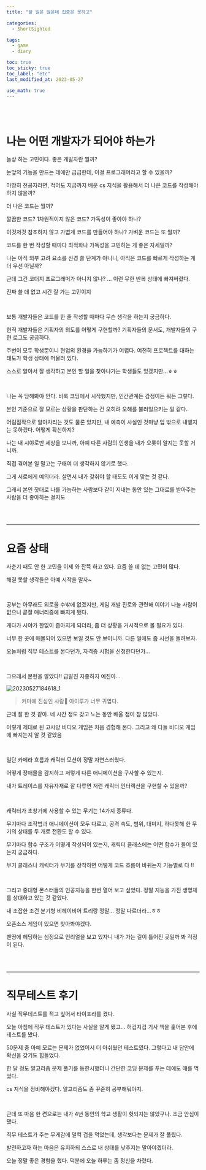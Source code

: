 ```yaml
---
title: "할 일은 많은데 집중은 못하고"

categories:
  - ShortSighted

tags:
  - game
  - diary

toc: true
toc_sticky: true
toc_label: "etc"
last_modified_at: 2023-05-27

use_math: true
---
```


<br><br>

# **나는 어떤 개발자가 되어야 하는가**

늘상 하는 고민이다. 좋은 개발자란 뭘까?

눈앞의 기능을 만드는 데에만 급급한데, 이걸 프로그래머라고 할 수 있을까?

마땅히 전공자라면, 적어도 지금까지 배운 cs 지식을 활용해서 더 나은 코드를 작성해야 하지 않을까?

더 나은 코드는 뭘까?

깔끔한 코드? 1차원적이지 않은 코드? 가독성이 좋아야 하나?

이것저것 참조하지 않고 가볍게 코드를 만들어야 하나? 가벼운 코드는 또 뭘까?

코드를 한 번 작성할 때마다 최적화나 가독성을 고민하는 게 좋은 자세일까?

나는 아직 외부 고려 요소를 신경 쓸 단계가 아니니, 아직은 코드를 빠르게 작성하는 게 더 우선 아닐까?

근데 그건 코더지 프로그래머가 아니지 않나? ... 이런 무한 반복 상태에 빠져버렸다. 

진짜 쓸 데 없고 시간 잘 가는 고민이지

<br>

보통 개발자들은 코드를 한 줄 작성할 때마다 무슨 생각을 하는지 궁금하다.

현직 개발자들은 기획자의 의도를 어떻게 구현할까? 기획자들의 문서도, 개발자들의 구현 로그도 궁금하다.

주변이 모두 학생뿐이니 현업의 환경을 가늠하기가 어렵다. 여전히 프로젝트를 대하는 태도가 학생 상태에 머물러 있다.

스스로 알아서 잘 생각하고 본인 할 일을 찾아나가는 학생들도 있겠지만...ㅎㅎ 

<br>

나는 꼭 당해봐야 안다. 비록 코딩에서 시작했지만, 인간관계든 감정이든 뭐든 그렇다.

본인 기준으로 잘 모르는 상황을 판단하는 건 오히려 오해를 불러일으키는 일 같다.

어림짐작으로 알아차리는 것도 물론 있지만, 내 예측이 사실인 것마냥 입 밖으로 내뱉지는 못하겠다. 어떻게 확신하지?

나는 내 시야로만 세상을 보니까, 아예 다른 사람의 인생을 내가 오롯이 알지는 못할 거니까.

직접 겪어본 일 말고는 구태여 더 생각하지 않기로 했다.

그게 서로에게 예의더라. 살면서 내가 갖춰야 할 태도도 이게 맞는 것 같다.

그래서 본인 잣대로 나를 가늠하는 사람보다 같이 지내는 동안 있는 그대로를 받아주는 사람을 더 좋아하는 걸지도 

<br><br>

---

# **요즘 상태**

사춘기 때도 안 한 고민을 이제 와 잔뜩 하고 있다. 요즘 쓸 데 없는 고민이 많다.

해결 못할 생각들은 아예 시작을 말자~

<br>

공부는 아무래도 외로울 수밖에 없겠지만, 게임 개발 진로와 관련해 이야기 나눌 사람이 없으니 곧잘 매너리즘에 빠지게 됐다.

게다가 시야가 한없이 좁아지게 되더라, 좀 더 상황을 거시적으로 볼 필요가 있다.

너무 한 곳에 매몰되어 있으면 보일 것도 안 보이니까. 다른 일에도 좀 시선을 돌려보자.

오늘처럼 직무 테스트를 본다던가, 자격증 시험을 신청한다던가...

<br>

그으래서 몬헌을 깔았다!! 급발진 자중하자 예진아...

![20230527184618_1](https://github.com/yj59/yj59.github.io/assets/93882395/32bd04c8-ec81-4a53-be1c-b828b0e4b220) 

>   커마에 진심인 사람🤭 아이루가 너무 귀엽다.

근데 잘 한 것 같아. 네 시간 정도 갖고 노는 동안 배울 점이 참 많았다.

이렇게 제대로 된 고사양 비디오 게임은 처음 경험해 본다. 그리고 왜 다들 비디오 게임에 빠지는지 알 것 같았음

<br>

일단 카메라 흐름과 캐릭터 모션이 정말 자연스러웠다.

어떻게 장애물을 감지하고 저렇게 다른 애니메이션을 구사할 수 있는지.

내가 트레이스를 자유자재로 잘 다루면 저런 캐릭터 인터랙션을 구현할 수 있을까?

<br>

캐릭터가 초창기에 사용할 수 있는 무기는 14가지 종류다. 

무기마다 조작법과 애니메이션이 모두 다르고, 공격 속도, 범위, 대미지, 하다못해 한 무기의 상태를 두 개로 전환도 할 수 있다.

무기마다 함수 구조가 어떻게 작성되어 있는지, 캐릭터 클래스에는 어떤 함수가 들어 있는지 궁금하다.

무기 클래스나 캐릭터가 무기를 장착하면 어떻게 코드 흐름이 바뀌는지 기능별로 다 !!

<br>

그리고 중대형 몬스터들의 인공지능을 한번 열어 보고 싶었다. 정말 지능을 가진 생명체를 상대하고 있는 것 같았다.

내 조잡한 조건 분기형 비헤이비어 트리랑 정말... 정말 다르더라...ㅎㅎ

오픈소스 게임이 있으면 찾아봐야겠다. 

맨땅에 헤딩하는 심정으로 언리얼을 보고 있자니 내가 가는 길이 틀어진 곳일까 봐 걱정이 된다.

<br><br>

---

# **직무테스트 후기**

사실 직무테스트를 적고 싶어서 타이포라를 켰다.

오늘 아침에 직무 테스트가 있다는 사실을 알게 됐고... 허겁지겁 기사 책을 훑어본 후에 테스트를 봤다.

50문제 중 아예 모르는 문제가 없었어서 더 아쉬웠던 테스트였다. 그렇다고 내 답안에 확신을 갖기도 힘들었다.

한 달 정도 알고리즘 문제 풀기를 등한시했더니 간단한 코딩 문제를 푸는 데에도 애를 먹었다.

cs 지식을 정비해야겠다. 알고리즘도 좀 꾸준히 공부해둬야지.

<br>

근데 또 마음 한 켠으로는 내가 4년 동안의 학교 생활이 헛되지는 않았구나. 조금 안심이 됐다.

직무 테스트가 주는 무게감에 덜컥 겁을 먹었는데, 생각보다는 문제가 잘 풀렸다.

발전하고자 하는 마음은 유지하되 스스로 내 상태를 낮추지는 말아야겠더라.

오늘 정말 좋은 경험을 했다. 덕분에 오늘 하루는 좀 정신을 차렸다.
